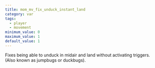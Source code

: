 ```yaml
---
title: mom_mv_fix_unduck_instant_land
category: var
tags:
  - player
  - movement
minimum_value: 0
maximum_value: 1
default_value: 1
---
```


Fixes being able to unduck in midair and land without activating triggers. (Also known as jumpbugs or duckbugs).
